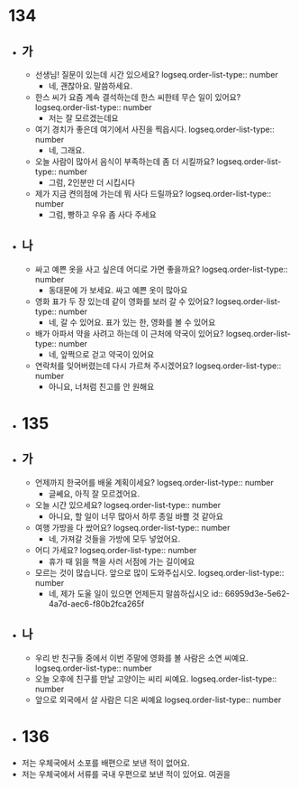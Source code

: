 # 134
- ## 가
	- 선생님! 질문이 있는데 시간 있으세요? 
	  logseq.order-list-type:: number
		- 네, 괜찮아요. 말씀하세요.
	- 한스 씨가 요즘 계속 결석하는데 한스 씨한테 무슨 일이 있어요?
	  logseq.order-list-type:: number
		- 저는 잘 모르겠는데요
	- 여기 경치가 좋은데 여기에서 사진을 찍읍시다.
	  logseq.order-list-type:: number
		- 네, 그래요.
	- 오늘 사람이 많아서 음식이 부족하는데 좀 더 시킬까요?
	  logseq.order-list-type:: number
		- 그럼, 2인분만 더 시킵시다
	- 제가 지금 켠의점에 가는데 뭐 사다 드릴까요?
	  logseq.order-list-type:: number
		- 그럼, 빵하고 우유 좀 사다 주세요
- ## 나
	- 싸고 예쁜 옷을 사고 싶은데 어디로 가면 좋을까요?
	  logseq.order-list-type:: number
		- 동대문에 가 보세요. 싸고 예쁜 옷이 많아요
	- 영화 표가 두 장 있는데 같이 영화를 보러 갈 수 있어요?
	  logseq.order-list-type:: number
		- 네, 갈 수 있어요. 표가 있는 한, 영화를 볼 수 있어요
	- 배가 아파서 약을 사려고 하는데 이 근처에 약국이 있어요?
	  logseq.order-list-type:: number
		- 네, 앞쩍으로 걷고 약국이 있어요
	- 연락처를 잊어버렸는데 다시 가르쳐 주시겠어요?
	  logseq.order-list-type:: number
		- 아니요, 너처럼 친고를 안 원해요
- # 135
- ## 가
	- 언제까지 한국어를 배울 계획이세요?
	  logseq.order-list-type:: number
		- 글쎄요, 아직 잘 모르겠어요.
	- 오늘 시간 있으세요?
	  logseq.order-list-type:: number
		- 아니요, 할 일이 너무 많아서 하루 종일 바쁠 것 같아요
	- 여행 가방을 다 쌌어요?
	  logseq.order-list-type:: number
		- 네, 가져갈 것들을 가방에 모두 넣었어요.
	- 어디 가세요?
	  logseq.order-list-type:: number
		- 휴가 때 읽을 책을 사러 서점에 가는 길이에요
	- 모르는 것이 많습니다. 앞으로 많이 도와주십시오.
	  logseq.order-list-type:: number
		- 네, 제가 도울 일이 있으면 언제든지 말씀하십시오
		  id:: 66959d3e-5e62-4a7d-aec6-f80b2fca265f
- ## 나
	- 우리 반 친구들 중에서 이번 주말에 영화를 볼 사람은 소연 씨예요.
	  logseq.order-list-type:: number
	- 오늘 오후에 친구를 만날 고양이는 씨리 씨예요.
	  logseq.order-list-type:: number
	- 앞으로 외국에서 살 사람은 디온 씨예요
	  logseq.order-list-type:: number
- # 136
- 저는 우체국에서 소포를 배편으로 보낸 적이 없어요.
- 저는 우체국에서 서류를 국내 우편으로 보낸 적이 있어요. 여권을